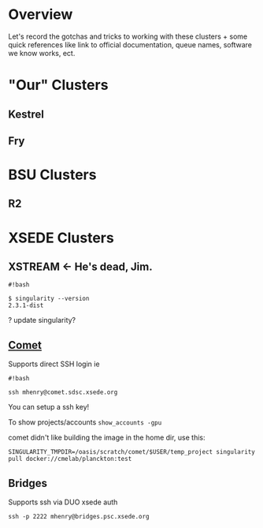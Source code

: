 # Overview #

Let's record the gotchas and tricks to working with these clusters + some quick references like link to official documentation, queue names, software we know works, ect.

# "Our" Clusters #

## Kestrel ##

## Fry ##

# BSU Clusters #

## R2 ##

# XSEDE Clusters #

## XSTREAM  <- He's dead, Jim. ##

```
#!bash

$ singularity --version
2.3.1-dist
```
? update singularity?

## [Comet](https://portal.xsede.org/sdsc-comet) ##

Supports direct SSH login ie 
```
#!bash

ssh mhenry@comet.sdsc.xsede.org
```
You can setup a ssh key!

To show projects/accounts
`show_accounts -gpu`

comet didn't like building the image in the home dir, use this:

`SINGULARITY_TMPDIR=/oasis/scratch/comet/$USER/temp_project singularity pull docker://cmelab/planckton:test`



## Bridges ##

Supports ssh via DUO xsede auth

`ssh -p 2222 mhenry@bridges.psc.xsede.org`